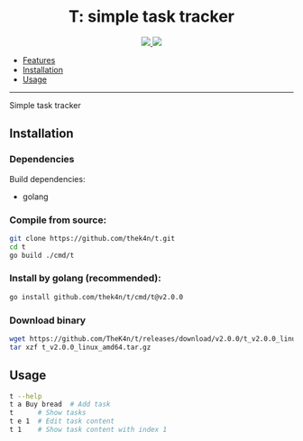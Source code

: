 <h1 align="center">T: simple task tracker</h1>

<p align="center">
  <a href="https://github.com/TheK4n">
    <img src="https://img.shields.io/github/followers/TheK4n?label=Follow&style=social">
  </a>
  <a href="https://github.com/TheK4n/t">
    <img src="https://img.shields.io/github/stars/TheK4n/t?style=social">
  </a>
</p>

* [Features](#features)
* [Installation](#installation)
* [Usage](#usage)

---

Simple task tracker


## Installation

### Dependencies

Build dependencies:
* golang


### Compile from source:
```sh
git clone https://github.com/thek4n/t.git
cd t
go build ./cmd/t
```

### Install by golang (recommended):
```sh
go install github.com/thek4n/t/cmd/t@v2.0.0
```

### Download binary
```sh
wget https://github.com/TheK4n/t/releases/download/v2.0.0/t_v2.0.0_linux_amd64.tar.gz
tar xzf t_v2.0.0_linux_amd64.tar.gz
```


## Usage
```sh
t --help
t a Buy bread  # Add task
t      # Show tasks
t e 1  # Edit task content
t 1    # Show task content with index 1
```
